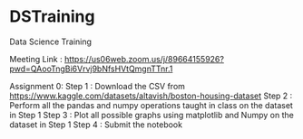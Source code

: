 # DSTraining
Data Science Training

Meeting Link : https://us06web.zoom.us/j/89664155926?pwd=QAooTngBi6Vrvj9bNfsHVtQmgnTTnr.1


Assignment 0:
Step 1 : Download the CSV from https://www.kaggle.com/datasets/altavish/boston-housing-dataset
Step 2 : Perform all the pandas and numpy operations taught in class on the dataset in Step 1
Step 3 : Plot all possible graphs using matplotlib and Numpy on the dataset in Step 1
Step 4 : Submit the notebook
